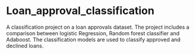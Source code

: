 # Loan_approval_classification
A classification project on a loan approvals dataset. The project includes a comparison between logistic Regression, Random forest classifier and Adaboost. The classification models are used to classify approved and declined loans.
